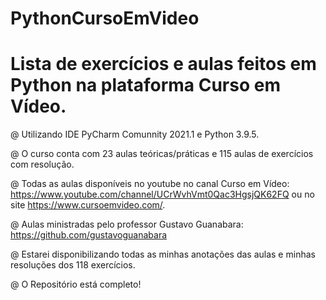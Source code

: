 # PythonCursoEmVideo

# Lista de exercícios e aulas feitos em Python na plataforma Curso em Vídeo.

@ Utilizando IDE PyCharm Comunnity 2021.1 e Python 3.9.5.

@ O curso conta com 23 aulas teóricas/práticas e 115 aulas de exercícios com resolução. 

@ Todas as aulas disponíveis no youtube no canal Curso em Vídeo: https://www.youtube.com/channel/UCrWvhVmt0Qac3HgsjQK62FQ ou no site https://www.cursoemvideo.com/.

@ Aulas ministradas pelo professor Gustavo Guanabara: https://github.com/gustavoguanabara

@ Estarei disponibilizando todas as minhas anotações das aulas e minhas resoluções dos 118 exercícios.

@ O Repositório está completo!
